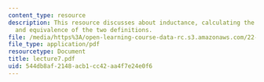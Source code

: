 ```yaml
---
content_type: resource
description: This resource discusses about inductance, calculating the inductance
  and equivalence of the two definitions.
file: /media/https%3A/open-learning-course-data-rc.s3.amazonaws.com/22-105-electromagnetic-interactions-fall-2005/544db8af2148acb1cc42aa4f7e24e0f6_lecture7.pdf
file_type: application/pdf
resourcetype: Document
title: lecture7.pdf
uid: 544db8af-2148-acb1-cc42-aa4f7e24e0f6
---
```

